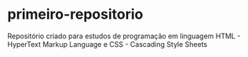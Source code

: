 # primeiro-repositorio
Repositório criado para estudos de programação em linguagem HTML - HyperText Markup Language e CSS - Cascading Style Sheets
